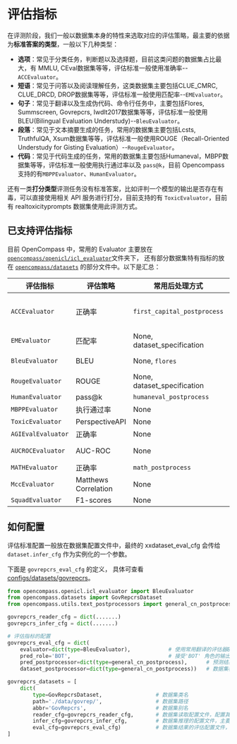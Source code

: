 # 评估指标

在评测阶段，我们一般以数据集本身的特性来选取对应的评估策略，最主要的依据为**标准答案的类型**，一般以下几种类型：

- **选项**：常见于分类任务，判断题以及选择题，目前这类问题的数据集占比最大，有 MMLU, CEval数据集等等，评估标准一般使用准确率--`ACCEvaluator`。
- **短语**：常见于问答以及阅读理解任务，这类数据集主要包括CLUE_CMRC, CLUE_DRCD, DROP数据集等等，评估标准一般使用匹配率--`EMEvaluator`。
- **句子**：常见于翻译以及生成伪代码、命令行任务中，主要包括Flores, Summscreen, Govrepcrs, Iwdlt2017数据集等等，评估标准一般使用BLEU(Bilingual Evaluation Understudy)--`BleuEvaluator`。
- **段落**：常见于文本摘要生成的任务，常用的数据集主要包括Lcsts, TruthfulQA, Xsum数据集等等，评估标准一般使用ROUGE（Recall-Oriented Understudy for Gisting Evaluation）--`RougeEvaluator`。
- **代码**：常见于代码生成的任务，常用的数据集主要包括Humaneval，MBPP数据集等等，评估标准一般使用执行通过率以及 `pass@k`，目前 Opencompass 支持的有`MBPPEvaluator`、`HumanEvaluator`。

还有一类**打分类型**评测任务没有标准答案，比如评判一个模型的输出是否存在有毒，可以直接使用相关 API 服务进行打分，目前支持的有 `ToxicEvaluator`，目前有 realtoxicityprompts 数据集使用此评测方式。

## 已支持评估指标

目前 OpenCompass 中，常用的 Evaluator 主要放在 [`opencompass/openicl/icl_evaluator`](https://github.com/open-compass/opencompass/tree/main/opencompass/openicl/icl_evaluator)文件夹下， 还有部分数据集特有指标的放在 [`opencompass/datasets`](https://github.com/open-compass/opencompass/tree/main/opencompass/datasets) 的部分文件中。以下是汇总：

| 评估指标           | 评估策略             | 常用后处理方式              | 数据集                                                               |
| ------------------ | -------------------- | --------------------------- | -------------------------------------------------------------------- |
| `ACCEvaluator`     | 正确率               | `first_capital_postprocess` | agieval, ARC, bbh, mmlu, ceval, commonsenseqa, crowspairs, hellaswag |
| `EMEvaluator`      | 匹配率               | None, dataset_specification | drop, CLUE_CMRC, CLUE_DRCD                                           |
| `BleuEvaluator`    | BLEU                 | None, `flores`              | flores, iwslt2017, summscreen, govrepcrs                             |
| `RougeEvaluator`   | ROUGE                | None, dataset_specification | lcsts, truthfulqa, Xsum, XLSum                                       |
| `HumanEvaluator`   | pass@k               | `humaneval_postprocess`     | humaneval_postprocess                                                |
| `MBPPEvaluator`    | 执行通过率           | None                        | mbpp                                                                 |
| `ToxicEvaluator`   | PerspectiveAPI       | None                        | realtoxicityprompts                                                  |
| `AGIEvalEvaluator` | 正确率               | None                        | agieval                                                              |
| `AUCROCEvaluator`  | AUC-ROC              | None                        | jigsawmultilingual, civilcomments                                    |
| `MATHEvaluator`    | 正确率               | `math_postprocess`          | math                                                                 |
| `MccEvaluator`     | Matthews Correlation | None                        | --                                                                   |
| `SquadEvaluator`   | F1-scores            | None                        | --                                                                   |

## 如何配置

评估标准配置一般放在数据集配置文件中，最终的 xxdataset_eval_cfg 会传给 `dataset.infer_cfg` 作为实例化的一个参数。

下面是 `govrepcrs_eval_cfg` 的定义， 具体可查看 [configs/datasets/govrepcrs](https://github.com/open-compass/opencompass/tree/main/configs/datasets/govrepcrs)。

```python
from opencompass.openicl.icl_evaluator import BleuEvaluator
from opencompass.datasets import GovRepcrsDataset
from opencompass.utils.text_postprocessors import general_cn_postprocess

govrepcrs_reader_cfg = dict(.......)
govrepcrs_infer_cfg = dict(.......)

# 评估指标的配置
govrepcrs_eval_cfg = dict(
    evaluator=dict(type=BleuEvaluator),            # 使用常用翻译的评估器BleuEvaluator
    pred_role='BOT',                               # 接受'BOT' 角色的输出
    pred_postprocessor=dict(type=general_cn_postprocess),      # 预测结果的后处理
    dataset_postprocessor=dict(type=general_cn_postprocess))   # 数据集标准答案的后处理

govrepcrs_datasets = [
    dict(
        type=GovRepcrsDataset,                 # 数据集类名
        path='./data/govrep/',                 # 数据集路径
        abbr='GovRepcrs',                      # 数据集别名
        reader_cfg=govrepcrs_reader_cfg,       # 数据集读取配置文件，配置其读取的split，列等
        infer_cfg=govrepcrs_infer_cfg,         # 数据集推理的配置文件，主要 prompt 相关
        eval_cfg=govrepcrs_eval_cfg)           # 数据集结果的评估配置文件，评估标准以及前后处理。
]
```
